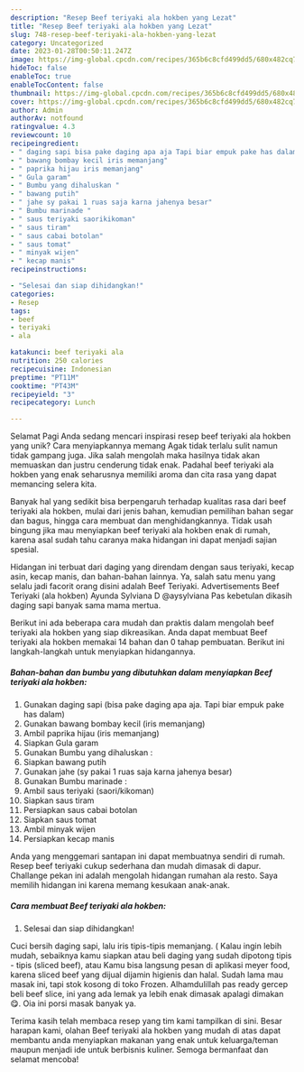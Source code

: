 ```yaml
---
description: "Resep Beef teriyaki ala hokben yang Lezat"
title: "Resep Beef teriyaki ala hokben yang Lezat"
slug: 748-resep-beef-teriyaki-ala-hokben-yang-lezat
category: Uncategorized
date: 2023-01-28T00:50:11.247Z
image: https://img-global.cpcdn.com/recipes/365b6c8cfd499dd5/680x482cq70/beef-teriyaki-ala-hokben-foto-resep-utama.jpg
hideToc: false
enableToc: true
enableTocContent: false
thumbnail: https://img-global.cpcdn.com/recipes/365b6c8cfd499dd5/680x482cq70/beef-teriyaki-ala-hokben-foto-resep-utama.jpg
cover: https://img-global.cpcdn.com/recipes/365b6c8cfd499dd5/680x482cq70/beef-teriyaki-ala-hokben-foto-resep-utama.jpg
author: Admin
authorAv: notfound
ratingvalue: 4.3
reviewcount: 10
recipeingredient:
- " daging sapi bisa pake daging apa aja Tapi biar empuk pake has dalam"
- " bawang bombay kecil iris memanjang"
- " paprika hijau iris memanjang"
- " Gula garam"
- " Bumbu yang dihaluskan "
- " bawang putih"
- " jahe sy pakai 1 ruas saja karna jahenya besar"
- " Bumbu marinade "
- " saus teriyaki saorikikoman"
- " saus tiram"
- " saus cabai botolan"
- " saus tomat"
- " minyak wijen"
- " kecap manis"
recipeinstructions:

- "Selesai dan siap dihidangkan!"
categories:
- Resep
tags:
- beef
- teriyaki
- ala

katakunci: beef teriyaki ala 
nutrition: 250 calories
recipecuisine: Indonesian
preptime: "PT11M"
cooktime: "PT43M"
recipeyield: "3"
recipecategory: Lunch

---
```



Selamat Pagi Anda sedang mencari inspirasi resep beef teriyaki ala hokben yang unik? Cara menyiapkannya memang Agak tidak terlalu sulit namun tidak gampang juga. Jika salah mengolah maka hasilnya tidak akan memuaskan dan justru cenderung tidak enak. Padahal beef teriyaki ala hokben yang enak seharusnya memiliki aroma dan cita rasa yang dapat memancing selera kita.


Banyak hal yang sedikit bisa berpengaruh terhadap kualitas rasa dari beef teriyaki ala hokben, mulai dari jenis bahan, kemudian pemilihan bahan segar dan bagus, hingga cara membuat dan menghidangkannya. Tidak usah bingung jika mau menyiapkan beef teriyaki ala hokben enak di rumah, karena asal sudah tahu caranya maka hidangan ini dapat menjadi sajian spesial.

Hidangan ini terbuat dari daging yang direndam dengan saus teriyaki, kecap asin, kecap manis, dan bahan-bahan lainnya. Ya, salah satu menu yang selalu jadi facorit orang disini adalah Beef Teriyaki. Advertisements Beef Teriyaki (ala hokben) Ayunda Sylviana D @aysylviana Pas kebetulan dikasih daging sapi banyak sama mama mertua.


Berikut ini ada beberapa cara mudah dan praktis dalam mengolah beef teriyaki ala hokben yang siap dikreasikan. Anda dapat membuat Beef teriyaki ala hokben memakai 14 bahan dan 0 tahap pembuatan. Berikut ini langkah-langkah untuk menyiapkan hidangannya.

<!--inarticleads1-->

##### Bahan-bahan dan bumbu yang dibutuhkan dalam menyiapkan Beef teriyaki ala hokben:

1. Gunakan  daging sapi (bisa pake daging apa aja. Tapi biar empuk pake has dalam)
1. Gunakan  bawang bombay kecil (iris memanjang)
1. Ambil  paprika hijau (iris memanjang)
1. Siapkan  Gula garam
1. Gunakan  Bumbu yang dihaluskan :
1. Siapkan  bawang putih
1. Gunakan  jahe (sy pakai 1 ruas saja karna jahenya besar)
1. Gunakan  Bumbu marinade :
1. Ambil  saus teriyaki (saori/kikoman)
1. Siapkan  saus tiram
1. Persiapkan  saus cabai botolan
1. Siapkan  saus tomat
1. Ambil  minyak wijen
1. Persiapkan  kecap manis


Anda yang menggemari santapan ini dapat membuatnya sendiri di rumah. Resep beef teriyaki cukup sederhana dan mudah dimasak di dapur. Challange pekan ini adalah mengolah hidangan rumahan ala resto. Saya memilih hidangan ini karena memang kesukaan anak-anak. 

<!--inarticleads2-->

##### Cara membuat Beef teriyaki ala hokben:


1. Selesai dan siap dihidangkan!

Cuci bersih daging sapi, lalu iris tipis-tipis memanjang. ( Kalau ingin lebih mudah, sebaiknya kamu siapkan atau beli daging yang sudah dipotong tipis - tipis (sliced beef), atau Kamu bisa langsung pesan di aplikasi meyer food, karena sliced beef yang dijual dijamin higienis dan halal. Sudah lama mau masak ini, tapi stok kosong di toko Frozen. Alhamdulillah pas ready gercep beli beef slice, ini yang ada lemak ya lebih enak dimasak apalagi dimakan 😋. Oia ini porsi masak banyak ya. 

Terima kasih telah membaca resep yang tim kami tampilkan di sini. Besar harapan kami, olahan Beef teriyaki ala hokben yang mudah di atas dapat membantu anda menyiapkan makanan yang enak untuk keluarga/teman maupun menjadi ide untuk berbisnis kuliner. Semoga bermanfaat dan selamat mencoba!
